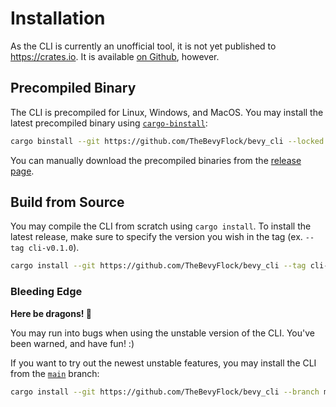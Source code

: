 # Installation

<!-- Please keep this section synchronized with the `README.md`. -->

As the CLI is currently an unofficial tool, it is not yet published to <https://crates.io>. It is available [on Github](https://github.com/TheBevyFlock/bevy_cli), however.

## Precompiled Binary

The CLI is precompiled for Linux, Windows, and MacOS. You may install the latest precompiled binary using [`cargo-binstall`](https://github.com/cargo-bins/cargo-binstall):

```sh
cargo binstall --git https://github.com/TheBevyFlock/bevy_cli --locked bevy_cli
```

You can manually download the precompiled binaries from the [release page](https://github.com/TheBevyFlock/bevy_cli/releases).

## Build from Source

You may compile the CLI from scratch using `cargo install`. To install the latest release, make sure to specify the version you wish in the tag (ex. `--tag cli-v0.1.0`).

```sh
cargo install --git https://github.com/TheBevyFlock/bevy_cli --tag cli-vX.Y.Z --locked bevy_cli
```

### Bleeding Edge

<div class="warning">

**Here be dragons! 🐉**

You may run into bugs when using the unstable version of the CLI. You've been warned, and have fun! :)

</div>

If you want to try out the newest unstable features, you may install the CLI from the [`main`](https://github.com/TheBevyFlock/bevy_cli/tree/main) branch:

```sh
cargo install --git https://github.com/TheBevyFlock/bevy_cli --branch main --locked bevy_cli
```
